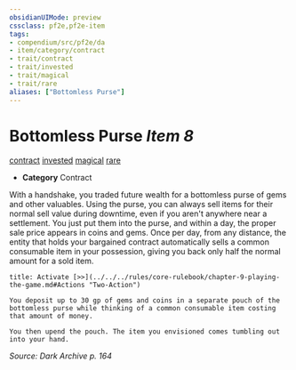 ```yaml
---
obsidianUIMode: preview
cssclass: pf2e,pf2e-item
tags:
- compendium/src/pf2e/da
- item/category/contract
- trait/contract
- trait/invested
- trait/magical
- trait/rare
aliases: ["Bottomless Purse"]
---
```

# Bottomless Purse *Item 8*  
[contract](../../../rules/traits/contract-lol.md)  [invested](../../../rules/traits/invested.md)  [magical](../../../rules/traits/magical.md)  [rare](../../../rules/traits/rare.md)  

- **Category** Contract

With a handshake, you traded future wealth for a bottomless purse of gems and other valuables. Using the purse, you can always sell items for their normal sell value during downtime, even if you aren't anywhere near a settlement. You just put them into the purse, and within a day, the proper sale price appears in coins and gems. Once per day, from any distance, the entity that holds your bargained contract automatically sells a common consumable item in your possession, giving you back only half the normal amount for a sold item.

```ad-embed-ability
title: Activate [>>](../../../rules/core-rulebook/chapter-9-playing-the-game.md#Actions "Two-Action")

You deposit up to 30 gp of gems and coins in a separate pouch of the bottomless purse while thinking of a common consumable item costing that amount of money.

You then upend the pouch. The item you envisioned comes tumbling out into your hand.
```

*Source: Dark Archive p. 164*
